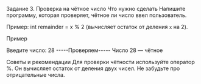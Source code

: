 Задание 3. Проверка на чётное число
Что нужно сделать
Напишите программу, которая проверяет, чётное ли число ввел пользователь.

Пример: int remainder = x % 2 (вычисляет остаток от деления `x` на 2).

Пример

Введите число: 28 
-----Проверяем----- 
Число 28 — чётное

Советы и рекомендации
Для проверки чётности используйте оператор %. Он вычисляет остаток от деления двух чисел.
Не забудьте про отрицательные числа.
